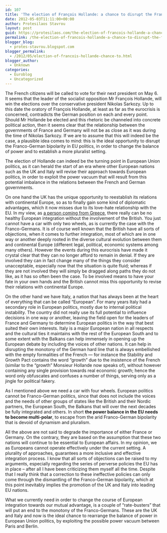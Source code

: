 ```yaml
---
id: 107
title: 'The election of François Hollande: a chance to disrupt the Franco-German bipolarity'
date: 2012-05-03T11:11:00+00:00
author: Protesilaos Stavrou
layout: post
guid: https://protesilaos.com/the-election-of-francois-hollande-a-chance-to-disrupt-the-franco-german-bipolarity/
permalink: /the-election-of-francois-hollande-a-chance-to-disrupt-the-franco-german-bipolarity/
blogger_blog:
  - protes-stavrou.blogspot.com
blogger_permalink:
  - /2012/05/election-of-francois-hollande-chance-to.html
blogger_author:
  - Unknown
categories:
  - Euroblog
  - Uncategorized
---
```

<div class="separator" style="clear: both; text-align: center;">
</div>

The French citizens will be called to vote for their next president on May 6. It seems that the leader of the socialist opposition Mr François Hollande, will win the elections over the conservative president Nikolas Sarkozy. Up to this date the oratory of François Hollande, at least as far as the eurocrisis is concerned, contradicts the German position on each and every point. Should Mr Hollande be elected and this rhetoric be channeled into concrete political action, then it seems clear that the relationship between the governments of France and Germany will not be as close as it was during the time of Nikolas Sarkozy. If we are to assume that this will indeed be the case, a plausible idea comes to mind: this is the ideal opportunity to disrupt the Franco-German bipolarity in EU politics, in order to change the balance of power and to establish a more pluralist setting.

The election of Hollande can indeed be the turning point in European Union politics, as it can herald the start of an era where other European nations such as the UK and Italy will revise their approach towards European politics, in order to exploit the power vacuum that will result from this potential imbalance in the relations between the French and German governments.

On one hand the UK has the unique opportunity to reestablish its relations with continental Europe, so as to finally gain some kind of diplomatic advantages, which it now misses due to its love-hate relationship with the EU. In my view, as [a person coming from Greece](https://protesilaos.com/2012/04/nothingness-of-i-am-hellene-video.html), there really can be no healthy European integration without the involvement of the British. You just cannot have a car with only two wheels, as is currently the case with the Franco-Germans. It is of course well known that the British have all sorts of objections, when it comes to further integration, most of which are in one way or another deeply rooted in the diverse cultural evolution between them and continental Europe (different legal, political, economic systems among many others). However the events during this eurocrisis have made it crystal clear that they can no longer afford to remain in denial. If they are involved they can in fact change many of the things they consider unacceptable, especially now that the situation is quite fluid; whereas if they are not involved they will simply be dragged along paths they do not like, as it has so often been the case. To be involved means to have your fate in your own hands and the British cannot miss this opportunity to revise their relations with continental Europe.

On the other hand we have Italy, a nation that has always been at the heart of everything that can be called &#8220;European&#8221;. For many years Italy had a secondary role in European politics, mostly due to internal political instability. The country did not really use its full potential to influence decisions in one way or another, leaving the field open for the leaders of France and Germany to determine European politics in the way that best suited their own interests. Italy is a major European nation in all respects and the cultural ties it maintains with the rest of the European South and to some extent with the Balkans can help immensely in opening up the European debate by including the voices of other nations. It can help in disrupting the monotony of the German hard line that is always embellished with the empty formalities of the French &#8212; for instance the Stability and Growth Pact contains the word &#8220;growth&#8221; due to the insistence of the French (similar to the &#8220;growth&#8221; Monsieur Hollande now speaks of), without however containing any single provision towards real economic growth; hence the word only obfuscates and confuses a number of things, serving only as a jingle for political fakery.

As I mentioned above we need a car with four wheels. European politics cannot be Franco-German politics, since that does not include the voices and the needs of other groups of states like the British and their Nordic partners, the European South, the Balkans that will over the next decades be fully integrated and others. In short **the power balance in the EU needs to become multi-polar**, to escape from the arid Franco-German bipolarity that is devoid of dynamism and pluralism.

All the above are not said to degrade the importance of either France or Germany. On the contrary, they are based on the assumption that these two nations will continue to be essential to European affairs. In my opinion, we as Europeans cannot operate effectively under the current setting. A plurality of approaches, guarantees a more inclusive and effective integration process. I know that all sorts of objections can be raised to my arguments, especially regarding the series of perverse policies the EU has in place &#8211; after all I have been criticizing them myself all the time. Despite that I really think that a correction to these ineffective policies can only come through the dismantling of the Franco-German bipolarity, which at this point inevitably implies the promotion of the UK and Italy into leading EU nations.

What we currently need in order to change the course of European integration towards our mutual advantage, is a couple of &#8220;rate-busters&#8221; that will put an end to the monotony of the Franco-Germans. These are the UK and Italy and now is the ideal chance to rearrange the balance of power in European Union politics, by exploiting the possible power vacuum between Paris and Berlin.